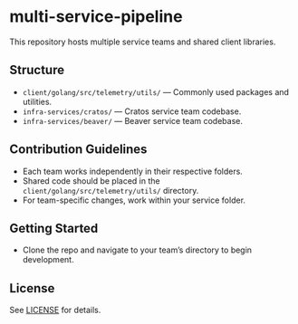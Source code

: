 # multi-service-pipeline

This repository hosts multiple service teams and shared client libraries.

## Structure

- `client/golang/src/telemetry/utils/` — Commonly used packages and utilities.
- `infra-services/cratos/` — Cratos service team codebase.
- `infra-services/beaver/` — Beaver service team codebase.

## Contribution Guidelines
- Each team works independently in their respective folders.
- Shared code should be placed in the `client/golang/src/telemetry/utils/` directory.
- For team-specific changes, work within your service folder.

## Getting Started
- Clone the repo and navigate to your team’s directory to begin development.

## License
See [LICENSE](LICENSE) for details.
